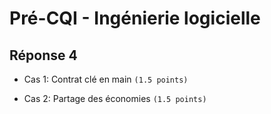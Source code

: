 # Pré-CQI - Ingénierie logicielle

## Réponse 4

* Cas 1: Contrat clé en main `(1.5 points)`

* Cas 2: Partage des économies `(1.5 points)`
